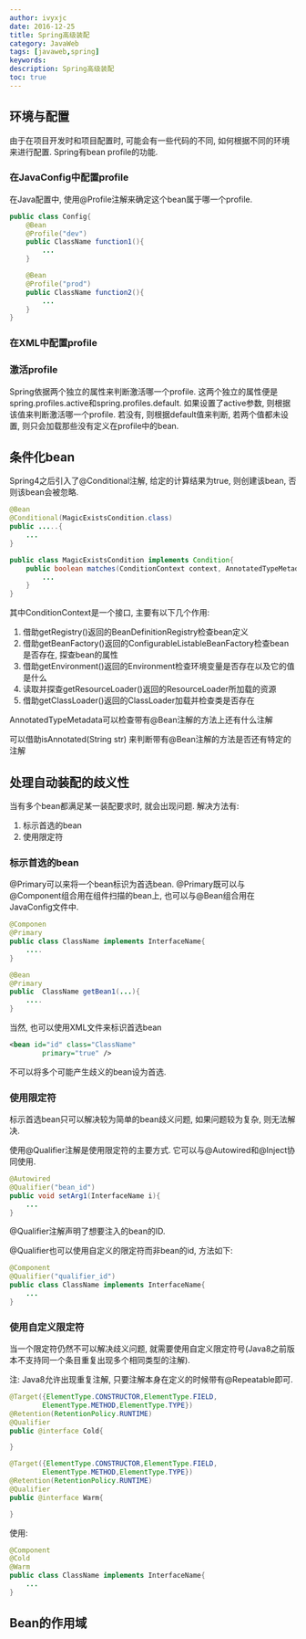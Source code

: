 ```yaml
---
author: ivyxjc
date: 2016-12-25
title: Spring高级装配
category: JavaWeb
tags: [javaweb,spring]
keywords:
description: Spring高级装配
toc: true
---
```


## 环境与配置

由于在项目开发时和项目配置时, 可能会有一些代码的不同, 如何根据不同的环境来进行配置. Spring有bean profile的功能. 

### 在JavaConfig中配置profile

在Java配置中, 使用@Profile注解来确定这个bean属于哪一个profile.

```java
public class Config{
    @Bean
    @Profile("dev")
    public ClassName function1(){
        ...
    }

    @Bean
    @Profile("prod")
    public ClassName function2(){
        ...
    }
}
```

### 在XML中配置profile


### 激活profile

Spring依据两个独立的属性来判断激活哪一个profile. 这两个独立的属性便是spring.profiles.active和spring.profiles.default. 如果设置了active参数, 则根据该值来判断激活哪一个profile. 若没有, 则根据default值来判断, 若两个值都未设置, 则只会加载那些没有定义在profile中的bean.

## 条件化bean

Spring4之后引入了@Conditional注解, 给定的计算结果为true, 则创建该bean, 否则该bean会被忽略.


```java
@Bean
@Conditional(MagicExistsCondition.class)
public .....{
    ...
}

```

```java
public class MagicExistsCondition implements Condition{
    public boolean matches(ConditionContext context, AnnotatedTypeMetadata metadata){
        ...
    }
}
```

其中ConditionContext是一个接口, 主要有以下几个作用:

1. 借助getRegistry()返回的BeanDefinitionRegistry检查bean定义
2. 借助getBeanFactory()返回的ConfigurableListableBeanFactory检查bean是否存在, 探查bean的属性
3. 借助getEnvironment()返回的Environment检查环境变量是否存在以及它的值是什么
4. 读取并探查getResourceLoader()返回的ResourceLoader所加载的资源
5. 借助getClassLoader()返回的ClassLoader加载并检查类是否存在

AnnotatedTypeMetadata可以检查带有@Bean注解的方法上还有什么注解

可以借助isAnnotated(String str) 来判断带有@Bean注解的方法是否还有特定的注解 

## 处理自动装配的歧义性

当有多个bean都满足某一装配要求时, 就会出现问题. 解决方法有:

1. 标示首选的bean
2. 使用限定符


###  标示首选的bean

@Primary可以来将一个bean标识为首选bean. @Primary既可以与@Component组合用在组件扫描的bean上, 也可以与@Bean组合用在JavaConfig文件中.


```java
@Componen
@Primary
public class ClassName implements InterfaceName{
    ....
}
```

```java
@Bean
@Primary
public  ClassName getBean1(...){
    ....
}
```

当然, 也可以使用XML文件来标识首选bean

```xml
<bean id="id" class="ClassName"
        primary="true" />
```

不可以将多个可能产生歧义的bean设为首选.

### 使用限定符

标示首选bean只可以解决较为简单的bean歧义问题, 如果问题较为复杂, 则无法解决. 

使用@Qualifier注解是使用限定符的主要方式. 它可以与@Autowired和@Inject协同使用.

```java
@Autowired
@Qualifier("bean_id")
public void setArg1(InterfaceName i){
    ...
}
```

@Qualifier注解声明了想要注入的bean的ID.  


@Qualifier也可以使用自定义的限定符而非bean的id, 方法如下:

```java
@Component
@Qualifier("qualifier_id")
public class ClassName implements InterfaceName{
    ...
}
```

### 使用自定义限定符

当一个限定符仍然不可以解决歧义问题, 就需要使用自定义限定符号(Java8之前版本不支持同一个条目重复出现多个相同类型的注解). 

注: Java8允许出现重复注解, 只要注解本身在定义的时候带有@Repeatable即可. 

```java
@Target({ElementType.CONSTRUCTOR,ElementType.FIELD,
        ElementType.METHOD,ElementType.TYPE})
@Retention(RetentionPolicy.RUNTIME)
@Qualifier
public @interface Cold{

}

@Target({ElementType.CONSTRUCTOR,ElementType.FIELD,
        ElementType.METHOD,ElementType.TYPE})
@Retention(RetentionPolicy.RUNTIME)
@Qualifier
public @interface Warm{

}
```

使用:

```java
@Component
@Cold
@Warm
public class ClassName implements InterfaceName{
    ...
}
```

## Bean的作用域
